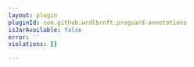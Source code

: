 ```yaml
---
layout: plugin
pluginId: com.github.wrdlbrnft.proguard-annotations
isJarAvailable: false
error: ''
violations: []

---
```

